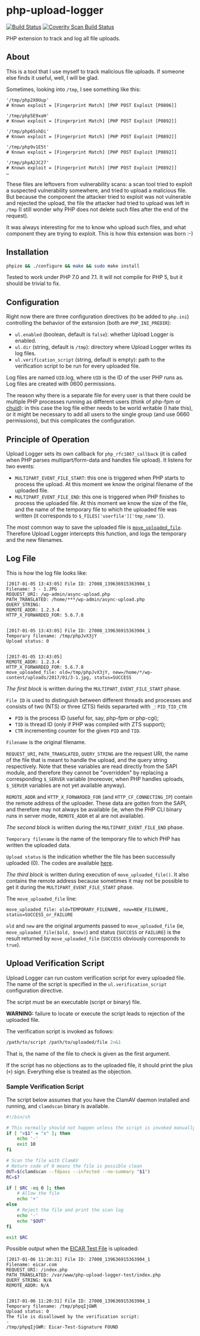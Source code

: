 # php-upload-logger

[![Build Status](https://travis-ci.org/sjinks/php-upload-logger.png?branch=master)](https://travis-ci.org/sjinks/php-upload-logger)
[![Coverity Scan Build Status](https://scan.coverity.com/projects/11356/badge.svg)](https://scan.coverity.com/projects/sjinks-php-upload-logger)

PHP extension to track and log all file uploads.

## About

This is a tool that I use myself to track malicious file uploads.
If someone else finds it useful, well, I will be glad.

Sometimes, looking into `/tmp`, I see something like this:

```
'/tmp/php2X0Uup'
# Known exploit = [Fingerprint Match] [PHP POST Exploit [P0806]]

'/tmp/php5E9xaH'
# Known exploit = [Fingerprint Match] [PHP POST Exploit [P0892]]

'/tmp/php65shDi'
# Known exploit = [Fingerprint Match] [PHP POST Exploit [P0892]]

'/tmp/php9v1E5t'
# Known exploit = [Fingerprint Match] [PHP POST Exploit [P0892]]

'/tmp/phpA2JC27'
# Known exploit = [Fingerprint Match] [PHP POST Exploit [P0892]]
…
```

These files are leftovers from vulnerability scans: a scan tool
tried to exploit a suspected vulnerability somewhere, and tried
to upload a malicious file. But because the component the attacker
tried to exploit was not vulnerable and rejected the upload,
the file the attacker had tried to upload was left in `/tmp`
(I still wonder why PHP does not delete such files after the end
of the request).

It was always interesting for me to know who upload such files,
and what component they are trying to exploit. This is how this
extension was born :-)

## Installation

```bash
phpize && ./configure && make && sudo make install
```

Tested to work under PHP 7.0 and 7.1. It will not compile for PHP 5,
but it should be trivial to fix.

## Configuration

Right now there are three configuration directives (to be added to
`php.ini`) controlling the behavior of the extsnsion (both are
`PHP_INI_PREDIR`):

  * `ul.enabled` (boolean, default is `false`): whether Upload
  Logger is enabled.
  * `ul.dir` (string, default is `/tmp`): directory where Upload
  Logger writes its log files.
  * `ul.verification_script` (string, default is empty): path to
  the verification script to be run for every uploaded file.

Log files are named `UID`.log, where `UID` is the ID of the user
PHP runs as. Log files are created with 0600 permissions.

The reason why there is a separate file for every user is that there
could be multiple PHP processes running as different users (think of
php-fpm or [chuid](https://github.com/sjinks/php-chuid)): in this case
the log file either needs to be world writable (I hate this), or it might
be necessary to add all users to the single group (and use 0660
permissions), but this complicates the configuration.

## Principle of Operation

Upload Logger sets its own callback for `php_rfc1867_callback` (it is called
when PHP parses multipart/form-data and handles file upload). It listens for
two events:

  * `MULTIPART_EVENT_FILE_START`: this one is triggered when PHP starts to
  process the upload. At this moment we know the original filename of the
  uploaded file.
  * `MULTIPART_EVENT_FILE_END`: this one is triggered when PHP finishes to
  process the uploaded file. At this moment we know the size of the file, and
  the name of the temporary file to which the uploaded file was written
  (it corresponds to `$_FILES['userfile']['tmp_name']`).

The most common way to save the uploaded file is [`move_uploaded_file`](http://php.net/manual/en/function.move-uploaded-file.php).
Therefore Upload Logger intercepts this function, and logs the temporary
and the new filenames.

## Log File

This is how the log file looks like:

```
[2017-01-05 13:43:05] File ID: 27008_139636915363904_1
Filename: 3 - 1.JPG
REQUEST_URI: /wp-admin/async-upload.php
PATH_TRANSLATED: /home/***/wp-admin/async-upload.php
QUERY_STRING:
REMOTE_ADDR: 1.2.3.4
HTTP_X_FORWARDED_FOR: 5.6.7.8


[2017-01-05 13:43:05] File ID: 27008_139636915363904_1
Temporary filename: /tmp/phpJvX3jY
Upload status: 0


[2017-01-05 13:43:05]
REMOTE_ADDR: 1.2.3.4
HTTP_X_FORWARDED_FOR: 5.6.7.8
move_uploaded_file: old=/tmp/phpJvX3jY, new=/home/*/wp-content/uploads/2017/01/3-1.jpg, status=SUCCESS
```

*The first block* is written during the `MULTIPART_EVENT_FILE_START` phase.

`File ID` is used to distinguish between different threads and processes
and consists of two (NTS) or three (ZTS) fields separarted with `_`:
`PID_TID_CTR`

  * `PID` is the process ID (useful for, say, php-fpm or php-cgi);
  * `TID` is thread ID (only if PHP was compiled with ZTS support);
  * `CTR` incrementing counter for the given `PID` and `TID`.

`Filename` is the original filename.

`REQUEST_URI`, `PATH_TRANSLATED`, `QUERY_STRING` are the request URI,
the name of the file that is meant to handle the upload, and the
query string respectively. Note that these variables are read directly
from the SAPI module, and therefore they cannot be "overridden" by
replacing a corresponding `$_SERVER` variable (moreover, when PHP handles
uploads, `$_SERVER` variables are not yet available anyway).

`REMOTE_ADDR` and `HTTP_X_FORWARDED_FOR` (and `HTTP_CF_CONNECTING_IP`)
contain the remote address of the uploader. These data are gotten from
the SAPI, and therefore may not always be available (ie, when the PHP
CLI binary runs in server mode, `REMOTE_ADDR` et al are not available).

*The second block* is written during the `MULTIPART_EVENT_FILE_END` phase.

`Temporary filename` is the name of the temporary file to which PHP has
written the uploaded data.

`Upload status` is the indication whether the file has been successully
uploaded (0). The codes are available [here](http://php.net/manual/en/features.file-upload.errors.php).

*The third block* is written during execution of `move_uploaded_file()`.
It also contains the remote address because sometimes it may not be possible
to get it during the `MULTIPART_EVENT_FILE_START` phase.

The `move_uploaded_file` line:

```
move_uploaded_file: old=TEMPORARY_FILENAME, new=NEW_FILENAME, status=SUCCESS_or_FAILURE
```

`old` and `new` are the original arguments passed to `move_uploaded_file` (ie,
`move_uploaded_file($old, $new)`) and status (`SUCCESS` or `FAILURE`) is the result
returned by `move_uploaded_file` (`SUCCESS` obviously corresponds to `true`).

## Upload Verification Script

Upload Logger can run custom verification script for every uploaded file.
The name of the script is specified in the `ul.verification_script`
configuration directive.

The script must be an executable (script or binary) file.

**WARNING:** failure to locate or execute the script leads to rejection of
the uploaded file.

The verification script is invoked as follows:

```bash
/path/to/script /path/to/uploaded/file 2>&1
```

That is, the name of the file to check is given as the first argument.

If the script has no objections as to the uploaded file, it should print
the plus (`+`) sign. Everything else is treated as the objection.

### Sample Verification Script

The script below assumes that you have the ClamAV daemon installed and
running, and `clamdscan` binary is available.

```bash
#!/bin/sh

# This normally should not happen unless the script is invoked manually
if [ "x$1" = "x" ]; then
    echo '-'
    exit 10
fi

# Scan the file with ClamAV
# Return code of 0 means the file is possible clean
OUT=$(clamdscan --fdpass --infected --no-summary "$1")
RC=$?

if [ $RC -eq 0 ]; then
    # Allow the file
    echo '+'
else
    # Reject the file and print the scan log
    echo '-'
    echo "$OUT"
fi

exit $RC

```

Possible output when the [EICAR Test File](https://en.wikipedia.org/wiki/EICAR_test_file)
is uploaded:

```
[2017-01-06 11:20:31] File ID: 27008_139636915363904_1
Filename: eicar.com
REQUEST_URI: /index.php
PATH_TRANSLATED: /var/www/php-upload-logger-test/index.php
QUERY_STRING: N/A
REMOTE_ADDR: N/A


[2017-01-06 11:20:31] File ID: 27008_139636915363904_1
Temporary filename: /tmp/phpqIjGWR
Upload status: 0
The file is disallowed by the verification script:
-
/tmp/phpqIjGWR: Eicar-Test-Signature FOUND


```
